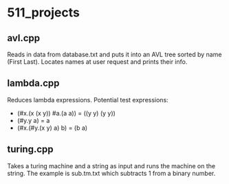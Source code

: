 # 511_projects
 ## avl.cpp
 Reads in data from database.txt and puts it into an AVL tree sorted by name (First Last). Locates names at user request and prints their info.
 
## lambda.cpp
Reduces lambda expressions. Potential test expressions:
* (#x.(x (x y)) #a.(a a)) = ((y y) (y y))
* (#y.y a) = a
* (#x.(#y.(x y) a) b) = (b a)

## turing.cpp
Takes a turing machine and a string as input and runs the machine on the string. The example is sub.tm.txt which subtracts 1 from a binary number.
